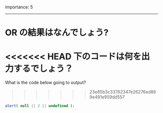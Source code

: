 importance: 5

---

# OR の結果はなんでしょう?

<<<<<<< HEAD
下のコードは何を出力するでしょう？
=======
What is the code below going to output?
>>>>>>> 23e85b3c33762347e26276ed869e491e959dd557

```js
alert( null || 2 || undefined );
```
